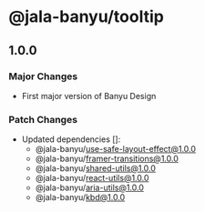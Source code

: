# @jala-banyu/tooltip

## 1.0.0

### Major Changes

- First major version of Banyu Design

### Patch Changes

- Updated dependencies []:
  - @jala-banyu/use-safe-layout-effect@1.0.0
  - @jala-banyu/framer-transitions@1.0.0
  - @jala-banyu/shared-utils@1.0.0
  - @jala-banyu/react-utils@1.0.0
  - @jala-banyu/aria-utils@1.0.0
  - @jala-banyu/kbd@1.0.0
